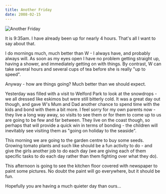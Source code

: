 ```yaml
---
title: Another Friday
date: 2008-02-15
---
```


![Another Friday](https://source.unsplash.com/di8ognBauG0/1600x900)

It is 9:35am. I have already been up for nearly 4 hours. That's all I want to say about that.

I do mornings much, much better than W - I always have, and probably always will. As soon as my eyes open I have no problem getting straight up, having a shower, and immediately getting on with things. By contrast, W can take several hours and several cups of tea before she is really "up to speed".

Anyway - how are things going? Much better than we should expect.

Yesterday was filled with a visit to Welford Park to look at the snowdrops - we all dressed like eskimos but were still bitterly cold. It was a great day out though, and gave W's Mum and Dad another chance to spend time with the kids and bond with them a bit more. I feel sorry for my own parents now - they live a long way away, so visits to see them or for them to come up to us are going to be few and far between. They live on the coast though, so perhaps that will provide a quick win in terms of bonding - the children will inevitably see visiting them as "going on holiday to the seaside".

This morning we are going to the garden centre to buy some seeds. Growing tomato plants and such like should be a fun activity to do - and give the girls another job to do each day (we are giving each of them specific tasks to do each day rather than them fighting over what they do).

This afternoon is going to see the kitchen floor covered with newspaper to paint some pictures. No doubt the paint will go everywhere, but it should be fun.

Hopefully you are having a much quieter day than ours...